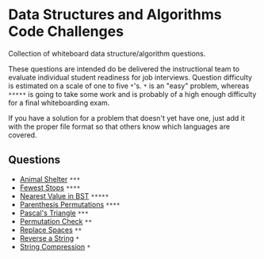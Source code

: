 # Data Structures and Algorithms Code Challenges

Collection of whiteboard data structure/algorithm questions.

These questions are intended do be delivered the instructional team to evaluate individual student readiness for job interviews.
Question difficulty is estimated on a scale of one to five `*`'s. `*` is an "easy" problem, whereas `*****` is going to take some work and is probably of a high enough difficulty for a final whiteboarding exam.

If you have a solution for a problem that doesn't yet have one, just add it with the proper file format so that others know which languages are covered.

## Questions

- [Animal Shelter](./animal-shelter) `***`
- [Fewest Stops](./fewest-stops) `****`
- [Nearest Value in BST](./nearest-value-bst) `*****`
- [Parenthesis Permutations](./paren-permutations) `****`
- [Pascal's Triangle](./pascals-triangle) `***`
- [Permutation Check](./permutation) `**`
- [Replace Spaces](./replace-spaces) `**`
- [Reverse a String](./reverse-string) `*`
- [String Compression](./compression) `*`

